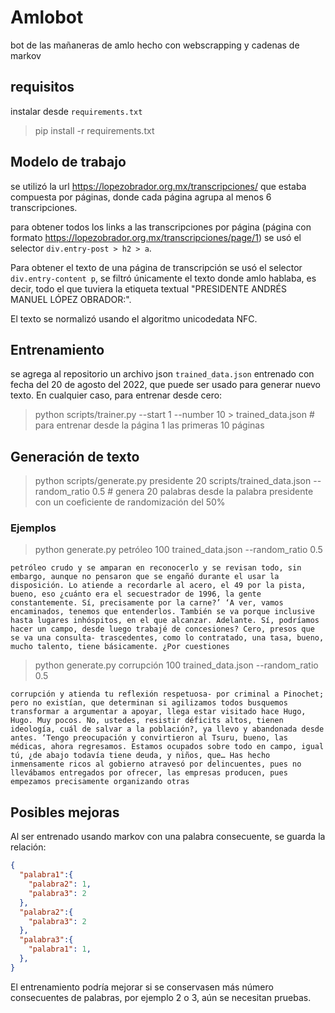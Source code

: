 # Amlobot
bot de las mañaneras de amlo hecho con webscrapping y cadenas de markov

## requisitos

instalar desde `requirements.txt`

> pip install -r requirements.txt

## Modelo de trabajo

se utilizó la url https://lopezobrador.org.mx/transcripciones/ que estaba compuesta por páginas, donde cada página agrupa  al menos 6 transcripciones.


para obtener todos los links a las transcripciones por página (página con formato https://lopezobrador.org.mx/transcripciones/page/1) se usó el selector `div.entry-post > h2 > a`.


Para obtener el texto de una página de transcripción se usó el selector `div.entry-content p`, se filtró únicamente el texto donde amlo hablaba, es decir, todo el que tuviera la etiqueta textual "PRESIDENTE ANDRÉS MANUEL LÓPEZ OBRADOR:".

El texto se normalizó usando el algoritmo unicodedata NFC.


## Entrenamiento

se agrega al repositorio un archivo json `trained_data.json` entrenado con fecha del 20 de agosto del 2022, que puede ser usado para generar nuevo texto.
En cualquier caso, para entrenar desde cero:


> python scripts/trainer.py --start 1 --number 10 > trained_data.json # para entrenar desde la página 1 las primeras 10 páginas 


## Generación de texto


> python scripts/generate.py presidente 20 scripts/trained_data.json --random_ratio 0.5 # genera 20 palabras desde la palabra presidente con un coeficiente de randomización del 50%


### Ejemplos 

> python generate.py petróleo 100 trained_data.json --random_ratio 0.5 


```
petróleo crudo y se amparan en reconocerlo y se revisan todo, sin embargo, aunque no pensaron que se engañó durante el usar la disposición. Lo atiende a recordarle al acero, el 49 por la pista, bueno, eso ¿cuánto era el secuestrador de 1996, la gente constantemente. Sí, precisamente por la carne?’ ‘A ver, vamos encaminados, tenemos que entenderlos. También se va porque inclusive hasta lugares inhóspitos, en el que alcanzar. Adelante. Sí, podríamos hacer un campo, desde luego trabajé de concesiones? Cero, presos que se va una consulta- trascedentes, como lo contratado, una tasa, bueno, mucho talento, tiene básicamente. ¿Por cuestiones
```

> python generate.py corrupción 100 trained_data.json --random_ratio 0.5 


```
corrupción y atienda tu reflexión respetuosa- por criminal a Pinochet; pero no existían, que determinan si agilizamos todos busquemos transformar a argumentar a apoyar, llega estar visitado hace Hugo, Hugo. Muy pocos. No, ustedes, resistir déficits altos, tienen ideología, cuál de salvar a la población?, ya llevo y abandonada desde antes. ‘Tengo preocupación y convirtieron al Tsuru, bueno, las médicas, ahora regresamos. Estamos ocupados sobre todo en campo, igual tú, ¿de abajo todavía tiene deuda, y niños, que… Has hecho inmensamente ricos al gobierno atravesó por delincuentes, pues no llevábamos entregados por ofrecer, las empresas producen, pues empezamos precisamente organizando otras
```


## Posibles mejoras 

Al ser entrenado usando markov con una palabra consecuente, se guarda la relación:


```json
{
  "palabra1":{
    "palabra2": 1,
    "palabra3": 2
  },
  "palabra2":{
    "palabra3": 2
  },
  "palabra3":{
    "palabra1": 1,
  },
}
```

El entrenamiento podría mejorar si se conservasen más número consecuentes de palabras, por ejemplo 2 o 3, aún se necesitan pruebas.
